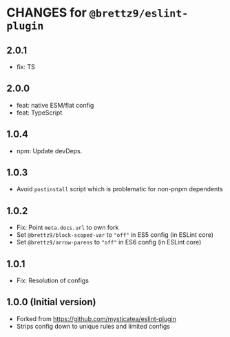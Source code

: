 # CHANGES for `@brettz9/eslint-plugin`

## 2.0.1

- fix: TS

## 2.0.0

- feat: native ESM/flat config
- feat: TypeScript

## 1.0.4

- npm: Update devDeps.

## 1.0.3

- Avoid `postinstall` script which is problematic for non-pnpm dependents

## 1.0.2

- Fix: Point `meta.docs.url` to own fork
- Set `@brettz9/block-scoped-var` to `"off"` in ES5 config (in ESLint core)
- Set `@brettz9/arrow-parens` to `"off"` in ES6 config (in ESLint core)

## 1.0.1

- Fix: Resolution of configs

## 1.0.0 (Initial version)

- Forked from <https://github.com/mysticatea/eslint-plugin>
- Strips config down to unique rules and limited configs
